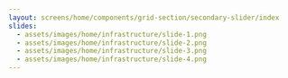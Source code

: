 ```yaml
---
layout: screens/home/components/grid-section/secondary-slider/index
slides:
  - assets/images/home/infrastructure/slide-1.png
  - assets/images/home/infrastructure/slide-2.png
  - assets/images/home/infrastructure/slide-3.png
  - assets/images/home/infrastructure/slide-4.png
---
```

